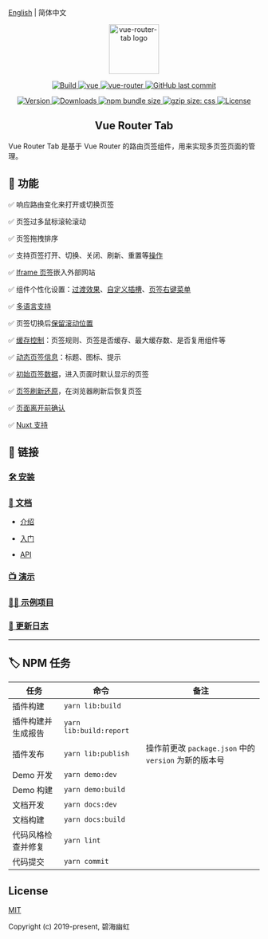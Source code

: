 [English](README.md) | 简体中文

<p align="center">
  <a href="https://bhuh12.gitee.io/vue-router-tab/" target="_blank" rel="noopener noreferrer">
    <img width="100" src="public/img/logo.png" alt="vue-router-tab logo">
  </a>
</p>

<p align="center">
  <a target="_blank" href="https://www.travis-ci.org/bhuh12/vue-router-tab">
    <img src="https://www.travis-ci.org/bhuh12/vue-router-tab.svg" alt="Build">
  </a>

  <a href="https://github.com/vuejs/vue">
    <img src="https://img.shields.io/badge/vue-2.5.22-brightgreen.svg" alt="vue">
  </a>

  <a href="https://github.com/vuejs/vue-router">
    <img src="https://img.shields.io/badge/vue--router-3.0.1-brightgreen.svg" alt="vue-router">
  </a>

  <a target="_blank" href="https://github.com/bhuh12/vue-router-tab">
    <img alt="GitHub last commit" src="https://img.shields.io/github/last-commit/bhuh12/vue-router-tab.svg">
  </a>
</p>

<p align="center">
  <a target="_blank" href="https://www.npmjs.com/package/vue-router-tab">
    <img src="https://img.shields.io/npm/v/vue-router-tab.svg" alt="Version">
  </a>

  <a target="_blank" href="https://npmcharts.com/compare/vue-router-tab?minimal=true">
    <img src="https://img.shields.io/npm/dm/vue-router-tab.svg" alt="Downloads">
  </a>

  <a target="_blank" href="https://www.npmjs.com/package/vue-router-tab">
    <img alt="npm bundle size" src="https://img.shields.io/bundlephobia/minzip/vue-router-tab.svg?label=gzip:JS">
  </a>

  <a target="_blank" href="https://www.npmjs.com/package/vue-router-tab">
    <img alt="gzip size: css" src="http://img.badgesize.io/https://unpkg.com/vue-router-tab/dist/lib/vue-router-tab.css?compression=gzip&label=gzip:CSS">
  </a>
  
  <a target="_blank" href="https://github.com/bhuh12/vue-router-tab/blob/main/LICENSE">
    <img src="https://img.shields.io/npm/l/vue-router-tab.svg" alt="License">
  </a>
</p>

<h2 align="center">Vue Router Tab</h2>

Vue Router Tab 是基于 Vue Router 的路由页签组件，用来实现多页签页面的管理。

## 📌 功能

✅ 响应路由变化来打开或切换页签

✅ 页签过多鼠标滚轮滚动

✅ 页签拖拽排序

✅ 支持页签打开、切换、关闭、刷新、重置等[操作](https://bhuh12.gitee.io/vue-router-tab/zh/guide/essentials/operate.html)

✅ [Iframe 页签](https://bhuh12.gitee.io/vue-router-tab/zh/guide/essentials/iframe.html)嵌入外部网站

✅ 组件个性化设置：[过渡效果](https://bhuh12.gitee.io/vue-router-tab/zh/guide/custom/transition.html)、[自定义插槽](https://bhuh12.gitee.io/vue-router-tab/zh/guide/custom/slot.html)、[页签右键菜单](https://bhuh12.gitee.io/vue-router-tab/zh/guide/custom/contextmenu.html)

✅ [多语言支持](https://bhuh12.gitee.io/vue-router-tab/zh/guide/custom/i18n.html)

✅ 页签切换后[保留滚动位置](https://bhuh12.gitee.io/vue-router-tab/zh/guide/custom/scroll.html)

✅ [缓存控制](https://bhuh12.gitee.io/vue-router-tab/zh/guide/advanced/cache.html)：页签规则、页签是否缓存、最大缓存数、是否复用组件等

✅ [动态页签信息](https://bhuh12.gitee.io/vue-router-tab/zh/guide/advanced/dynamic-tab-info.html)：标题、图标、提示

✅ [初始页签数据](https://bhuh12.gitee.io/vue-router-tab/zh/guide/advanced/initial-tabs.html)，进入页面时默认显示的页签

✅ [页签刷新还原](https://bhuh12.gitee.io/vue-router-tab/zh/guide/advanced/restore.html)，在浏览器刷新后恢复页签

✅ [页面离开前确认](https://bhuh12.gitee.io/vue-router-tab/zh/guide/advanced/page-leave.html)

✅ [Nuxt 支持](https://bhuh12.gitee.io/vue-router-tab/zh/guide/essentials/nuxt.html)

## 🔗 链接

### [🛠 安装](https://bhuh12.gitee.io/vue-router-tab/zh/guide/essentials/installation.html)

### [📝 文档](https://bhuh12.gitee.io/vue-router-tab/zh/)

- [介绍](https://bhuh12.gitee.io/vue-router-tab/zh/guide/)

- [入门](https://bhuh12.gitee.io/vue-router-tab/zh/guide/essentials/)

- [API](https://bhuh12.gitee.io/vue-router-tab/zh/api/)

### [📺 演示](https://bhuh12.gitee.io/vue-router-tab/demo/)

### [👨‍💻 示例项目](https://github.com/bhuh12/router-tab-sample)

### [📃 更新日志](https://bhuh12.gitee.io/vue-router-tab/zh/guide/changelog.html)

---

## 🏷 NPM 任务

| 任务               | 命令                    | 备注                                                  |
| ------------------ | ----------------------- | ----------------------------------------------------- |
| 插件构建           | `yarn lib:build`        |
| 插件构建并生成报告 | `yarn lib:build:report` |
| 插件发布           | `yarn lib:publish`      | 操作前更改 `package.json` 中的 `version` 为新的版本号 |
| Demo 开发          | `yarn demo:dev`         |
| Demo 构建          | `yarn demo:build`       |
| 文档开发           | `yarn docs:dev`         |
| 文档构建           | `yarn docs:build`       |
| 代码风格检查并修复 | `yarn lint`             |
| 代码提交           | `yarn commit`           |

## License

[MIT](http://opensource.org/licenses/MIT)

Copyright (c) 2019-present, 碧海幽虹
